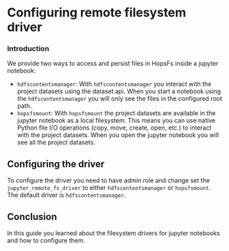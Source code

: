# Configuring remote filesystem driver

### Introduction

We provide two ways to access and persist files in HopsFs inside a jupyter notebook:

* `hdfscontentsmanager`: With `hdfscontentsmanager` you interact with the project datasets using the dataset api. When you
  start a notebook using the `hdfscontentsmanager` you will only see the files in the configured root path.
* `hopsfsmount`: With `hopsfsmount` the project datasets are available in the jupyter notebook as a local filesystem.
  This means you can use native Python file I/O operations (copy, move, create, open, etc.) to interact with the project datasets.
  When you open the jupyter notebook you will see all the project datasets.

## Configuring the driver
To configure the driver you need to have admin role and change set the `jupyter_remote_fs_driver` to either `hdfscontentsmanager` or `hopsfsmount`.
The default driver is `hdfscontentsmanager`.

## Conclusion

In this guide you learned about the filesystem drivers for jupyter notebooks and how to configure them.

